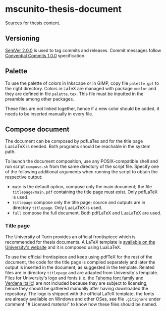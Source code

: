 # mscunito-thesis-document

Sources for thesis content.

## Versioning

[SemVer 2.0.0](https://semver.org/spec/v2.0.0.html) is used to tag commits and releases.
Commit messages follow [Convential Commits 1.0.0](https://www.conventionalcommits.org/en/v1.0.0/) specification.

## Palette

To use the palette of colors in Inkscape or in GIMP, copy file `palette.gpl` to the right directory.
Colors in LaTeX are managed with package `xcolor` and they are defined in file `palette.tex`. This file must be inputted in the preamble among other packages.

These files are not linked together, hence if a new color should be added, it needs to be inserted manually in every file.

## Compose document

The document can be composed by pdfLaTex and for the title page LuaLaTeX is needed. Both programs should be reachable in the system path.

To launch the document composition, use any POSIX-compatible shell and run script `compose.sh` from the same directory of the script file. Specify one of the following additional arguments when running the script to obtain the respective output:

- `main` is the default option, compose only the main document; the file `titlepage/main.pdf` containing the title page must exist. Only pdfLaTeX is used.
- `titlepage` compose only the title page; source and outputs are in directory `titlepage`. Only LuaLaTeX is used.
- `full` compose the full document. Both pdfLaTeX and LuaLaTeX are used.

### Title page

The University of Turin provides an official frontispiece which is recommended for thesis documents. A LaTeX template is [available on the University's website](https://www.unito.it/didattica/esame-di-laurea) and it is composed using LuaLaTeX.

To use the official frontispiece and keep using pdfTeX for the rest of the document, the code for the title page is compiled separately and later the output is inserted in the document, as suggested in the template.
Related files are in directory `titlepage` and are adapted from University's template. Files for University's logo and fonts (i.e. the [Tahoma font family](https://learn.microsoft.com/en-us/typography/font-list/tahoma) and [Verdana Italic](https://learn.microsoft.com/en-us/typography/font-list/verdana)) are not included because thay are subject to licensing, hence they should be gathered manually after having downloaded the repository. The logo is shipped with the official LaTeX template, the fonts are already available on Windows and other OSes, see file `.gitignore` under comment "# Licensed material" to know how these files should be named.
